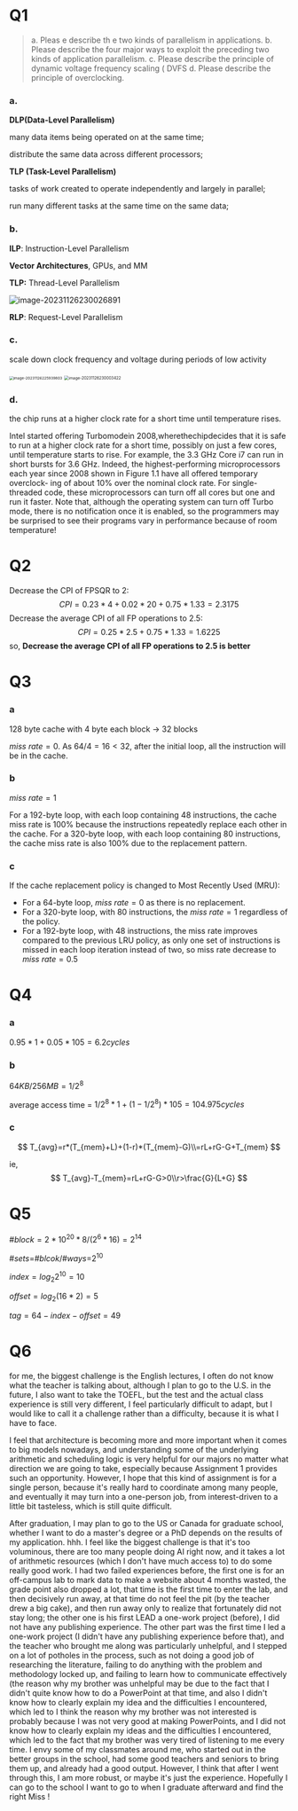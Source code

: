 # Q1

> a. Pleas e describe th e two kinds of parallelism in applications.
> b. Please describe the four major ways to exploit the preceding two kinds of application parallelism.
> c. Please describe the principle of dynamic voltage frequency scaling ( DVFS
> d. Please describe the principle of overclocking.

### a. 

**DLP(Data-Level Parallelism)**

many data items being operated on at the same time;

distribute the same data across different processors;

**TLP (Task-Level Parallelism)**

tasks of work created to operate independently and largely in parallel;

run many different tasks at the same time on the same data;

### b. 

**ILP**: Instruction-Level Parallelism

**Vector Architectures**, GPUs, and MM

**TLP:** Thread-Level Parallelism

![image-20231126230026891](C:\Users\Administrator\AppData\Roaming\Typora\typora-user-images\image-20231126230026891.png)

**RLP**: Request-Level Parallelism

### c.

scale down clock frequency and voltage during periods of low activity

<img src="C:\Users\Administrator\AppData\Roaming\Typora\typora-user-images\image-20231126225939803.png" alt="image-20231126225939803" style="zoom:47%;" />

<img src="C:\Users\Administrator\AppData\Roaming\Typora\typora-user-images\image-20231126230003422.png" alt="image-20231126230003422" style="zoom:50%;" />

### d.

 the chip runs at a higher clock rate for a short time until temperature rises.

Intel started offering Turbomodein 2008,wherethechipdecides that it is safe to run at a higher clock rate for a short time, possibly on just a few cores, until temperature starts to rise. For example, the 3.3 GHz Core i7 can run in short bursts for 3.6 GHz. Indeed, the highest-performing microprocessors each year since 2008 shown in Figure 1.1 have all offered temporary overclock- ing of about 10% over the nominal clock rate. For single-threaded code, these microprocessors can turn off all cores but one and run it faster. Note that, although the operating system can turn off Turbo mode, there is no notification once it is enabled, so the programmers may be surprised to see their programs vary in performance because of room temperature! 

# Q2

Decrease the CPI of FPSQR to 2: 
$$
CPI=0.23*4+0.02*20+0.75*1.33=2.3175
$$
Decrease the average CPI of all FP operations to 2.5: 
$$
CPI=0.25*2.5+0.75*1.33=1.6225
$$
so, **Decrease the average CPI of all FP operations to 2.5 is better**

# Q3

### a

128 byte  cache with 4 byte each block  $\to$ 32 blocks

 $miss$ $rate=0$. As $64/4=16<32$, after the initial loop, all the instruction will be in the cache.

### b

$miss$ $rate=1$

For a 192-byte loop, with each loop containing 48 instructions, the cache miss rate is 100% because the instructions repeatedly replace each other in the cache. For a 320-byte loop, with each loop containing 80 instructions, the cache miss rate is also 100% due to the replacement pattern.

### c

If the cache replacement policy is changed to Most Recently Used (MRU):

- For a 64-byte loop, $miss$ $rate=0$ as there is no replacement.
- For a 320-byte loop, with 80 instructions, the $miss$ $rate=1$ regardless of the policy.
- For a 192-byte loop, with 48 instructions, the miss rate improves compared to the previous LRU policy, as only one set of instructions is missed in each loop iteration instead of two, so miss rate decrease to $miss$ $rate=0.5$

# Q4

### a

$0.95 * 1 + 0.05 * 105 = 6.2 cycles$

### b

$64KB/256MB=1/2^8$

average access time = $1/2^8 *1 + (1-1/2^8)*105=104.975cycles$

### c

$$
T_{avg}=r*(T_{mem}+L)+(1-r)*(T_{mem}-G)\\=rL+rG-G+T_{mem}
$$

ie,
$$
T_{avg}-T_{mem}=rL+rG-G>0\\r>\frac{G}{L+G}
$$


# Q5

#$block=2*10^{20}*8/(2^6*16)=2^{14}$

#$sets=$#$blcok/$#$ways$=$2^{10}$

$index=log_2{2^{10}}=10$

$offset=log_2{(16*2)}=5$

$tag=64-index-offset=49$

# Q6

for me, the biggest challenge is the English lectures, I often do not know what the teacher is talking about, although I plan to go to the U.S. in the future, I also want to take the TOEFL, but the test and the actual class experience is still very different, I feel particularly difficult to adapt, but I would like to call it a challenge rather than a difficulty, because it is what I have to face.

I feel that architecture is becoming more and more important when it comes to big models nowadays, and understanding some of the underlying arithmetic and scheduling logic is very helpful for our majors no matter what direction we are going to take, especially because Assignment 1 provides such an opportunity. However, I hope that this kind of assignment is for a single person, because it's really hard to coordinate among many people, and eventually it may turn into a one-person job, from interest-driven to a little bit tasteless, which is still quite difficult.

After graduation, I may plan to go to the US or Canada for graduate school, whether I want to do a master's degree or a PhD depends on the results of my application. hhh. I feel like the biggest challenge is that it's too voluminous, there are too many people doing AI right now, and it takes a lot of arithmetic resources (which I don't have much access to) to do some really good work. I had two failed experiences before, the first one is for an off-campus lab to mark data to make a website about 4 months wasted, the grade point also dropped a lot, that time is the first time to enter the lab, and then decisively run away, at that time do not feel the pit (by the teacher drew a big cake), and then run away only to realize that fortunately did not stay long; the other one is his first LEAD a one-work project (before), I did not have any publishing experience. The other part was the first time I led a one-work project (I didn't have any publishing experience before that), and the teacher who brought me along was particularly unhelpful, and I stepped on a lot of potholes in the process, such as not doing a good job of researching the literature, failing to do anything with the problem and methodology locked up, and failing to learn how to communicate effectively (the reason why my brother was unhelpful may be due to the fact that I didn't quite know how to do a PowerPoint at that time, and also I didn't know how to clearly explain my idea and the difficulties I encountered, which led to I think the reason why my brother was not interested is probably because I was not very good at making PowerPoints, and I did not know how to clearly explain my ideas and the difficulties I encountered, which led to the fact that my brother was very tired of listening to me every time. I envy some of my classmates around me, who started out in the better groups in the school, had some good teachers and seniors to bring them up, and already had a good output. However, I think that after I went through this, I am more robust, or maybe it's just the experience. Hopefully I can go to the school I want to go to when I graduate afterward and find the right Miss !
